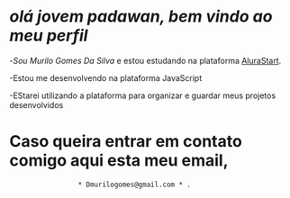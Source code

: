 # *olá jovem padawan, bem vindo ao meu perfil*

-*Sou Murilo Gomes Da Silva* e estou estudando na plataforma [AluraStart](https://www.alura.com.br/).

-Estou me desenvolvendo na plataforma JavaScript

-EStarei utilizando a plataforma para organizar e guardar meus projetos desenvolvidos

# Caso queira entrar em contato comigo aqui esta meu email, 
                     * Dmurilogomes@gmail.com * .
